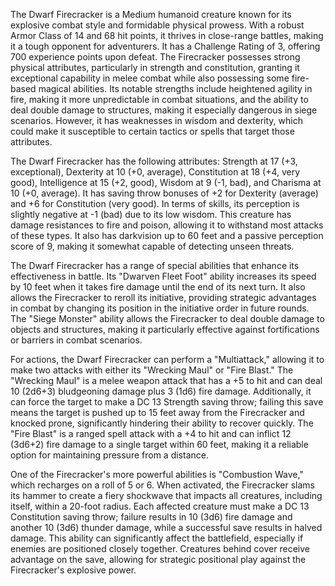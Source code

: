 The Dwarf Firecracker is a Medium humanoid creature known for its explosive combat style and formidable physical prowess. With a robust Armor Class of 14 and 68 hit points, it thrives in close-range battles, making it a tough opponent for adventurers. It has a Challenge Rating of 3, offering 700 experience points upon defeat. The Firecracker possesses strong physical attributes, particularly in strength and constitution, granting it exceptional capability in melee combat while also possessing some fire-based magical abilities. Its notable strengths include heightened agility in fire, making it more unpredictable in combat situations, and the ability to deal double damage to structures, making it especially dangerous in siege scenarios. However, it has weaknesses in wisdom and dexterity, which could make it susceptible to certain tactics or spells that target those attributes.

The Dwarf Firecracker has the following attributes: Strength at 17 (+3, exceptional), Dexterity at 10 (+0, average), Constitution at 18 (+4, very good), Intelligence at 15 (+2, good), Wisdom at 9 (-1, bad), and Charisma at 10 (+0, average). It has saving throw bonuses of +2 for Dexterity (average) and +6 for Constitution (very good). In terms of skills, its perception is slightly negative at -1 (bad) due to its low wisdom. This creature has damage resistances to fire and poison, allowing it to withstand most attacks of these types. It also has darkvision up to 60 feet and a passive perception score of 9, making it somewhat capable of detecting unseen threats.

The Dwarf Firecracker has a range of special abilities that enhance its effectiveness in battle. Its "Dwarven Fleet Foot" ability increases its speed by 10 feet when it takes fire damage until the end of its next turn. It also allows the Firecracker to reroll its initiative, providing strategic advantages in combat by changing its position in the initiative order in future rounds. The "Siege Monster" ability allows the Firecracker to deal double damage to objects and structures, making it particularly effective against fortifications or barriers in combat scenarios.

For actions, the Dwarf Firecracker can perform a "Multiattack," allowing it to make two attacks with either its "Wrecking Maul" or "Fire Blast." The "Wrecking Maul" is a melee weapon attack that has a +5 to hit and can deal 10 (2d6+3) bludgeoning damage plus 3 (1d6) fire damage. Additionally, it can force the target to make a DC 13 Strength saving throw; failing this save means the target is pushed up to 15 feet away from the Firecracker and knocked prone, significantly hindering their ability to recover quickly. The "Fire Blast" is a ranged spell attack with a +4 to hit and can inflict 12 (3d6+2) fire damage to a single target within 60 feet, making it a reliable option for maintaining pressure from a distance.

One of the Firecracker's more powerful abilities is "Combustion Wave," which recharges on a roll of 5 or 6. When activated, the Firecracker slams its hammer to create a fiery shockwave that impacts all creatures, including itself, within a 20-foot radius. Each affected creature must make a DC 13 Constitution saving throw; failure results in 10 (3d6) fire damage and another 10 (3d6) thunder damage, while a successful save results in halved damage. This ability can significantly affect the battlefield, especially if enemies are positioned closely together. Creatures behind cover receive advantage on the save, allowing for strategic positional play against the Firecracker's explosive power.